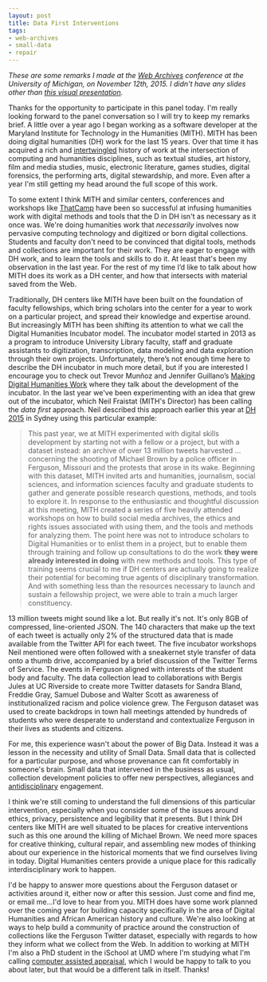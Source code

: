 ```yaml
---
layout: post
title: Data First Interventions
tags:
- web-archives
- small-data
- repair
---
```



*These are some remarks I made at the [Web Archives] conference at the
University of Michigan, on November 12th, 2015. I didn't have any slides other
than [this visual presentation].*

Thanks for the opportunity to participate in this panel today. I'm really looking forward to the panel conversation so I will try to keep my remarks brief. A little over a year ago I began working as a software developer at the Maryland Institute for Technology in the Humanities (MITH). MITH has been doing digital humanities (DH) work for the last 15 years. Over that time it has acquired a rich and [intertwingled] history of work at the intersection of computing and humanities disciplines, such as textual studies, art history, film and media studies, music, electronic literature, games studies, digital forensics, the performing arts, digital stewardship, and more. Even after a year I'm still getting my head around the full scope of this work.

To some extent I think MITH and similar centers, conferences and workshops like
[ThatCamp] have been so successful at infusing humanities work with digital
methods and tools that the D in DH isn't as necessary as it once was. We're
doing humanities work that *necessarily* involves now pervasive computing
technology and digitized or born digital collections. Students and faculty don't
need to be convinced that digital tools, methods and collections are important
for their work. They are eager to engage with DH work, and to learn the tools
and skills to do it. At least that's been my observation in the last year. For
the rest of my time I’d like to talk about how MITH does its work as a DH
center, and how that intersects with material saved from the Web.

Traditionally, DH centers like MITH have been built on the foundation of faculty
fellowships, which bring scholars into the center for a year to work on a
particular project, and spread their knowledge and expertise around. But
increasingly MITH has been shifting its attention to what we call the Digital
Humanities Incubator model. The incubator model started in 2013 as a program to
introduce University Library faculty, staff and graduate assistants to
digitization, transcription, data modeling and data exploration through their
own projects. Unfortunately, there’s not enough time here to describe the DH
incubator in much more detail, but if you are interested I encourage you to
check out Trevor Munñoz and Jennifer Guillano’s [Making Digital Humanities Work]
where they talk about the development of the incubator. In the last year we've been experimenting with an idea that grew out of the incubator, which Neil Fraistat (MITH's Director) has been calling the *data first* approach. Neil described this approach earlier this year at [DH 2015] in Sydney using this particular example:

> This past year, we at MITH experimented with digital skills development by starting not with a fellow or a project, but with a dataset instead: an archive of over 13 million tweets harvested ... concerning the shooting of Michael Brown by a police officer in Ferguson, Missouri and the protests that arose in its wake. Beginning with this dataset, MITH invited arts and humanities, journalism, social sciences, and information sciences faculty and graduate students to gather and generate possible research questions, methods, and tools to explore it. In response to the enthusiastic and thoughtful discussion at this meeting, MITH created a series of five heavily attended workshops on how to build social media archives, the ethics and rights issues associated with using them, and the tools and methods for analyzing them. The point here was not to introduce scholars to Digital Humanities or to enlist them in a project, but to enable them through training and follow up consultations to do the work **they were already interested in doing** with new methods and tools. This type of training seems crucial to me if DH centers are actually going to realize their potential for becoming true agents of disciplinary transformation. And with something less than the resources necessary to launch and sustain a fellowship project, we were able to train a much larger constituency.

13 million tweets might sound like a lot. But really it's not. It's only 8GB of compressed, line-oriented JSON. The 140 characters that make up the text of each tweet is actually only 2% of the structured data that is made available from the Twitter API for each tweet. The five incubator workshops Neil mentioned were often followed with a sneakernet style transfer of data onto a thumb drive, accompanied by a brief discussion of the Twitter Terms of Service. The events in Ferguson aligned with interests of the student body and faculty. The data collection lead to collaborations with Bergis Jules at UC Riverside to create more Twitter datasets for Sandra Bland, Freddie Gray, Samuel Dubose and Walter Scott as awareness of institutionalized racism and police violence grew. The Ferguson dataset was used to create backdrops in town hall meetings attended by hundreds of students who were desperate to understand and contextualize Ferguson in their lives as students and citizens.

For me, this experience wasn't about the power of Big Data. Instead it was a lesson in the necessity and utility of Small Data. Small data that is collected for a particular purpose, and whose provenance can fit comfortably in someone's brain. Small data that intervened in the business as usual, collection development policies to offer new perspectives, allegiances and [antidisciplinary] engagement.

I think we're still coming to understand the full dimensions of this particular intervention, especially when you consider some of the issues around ethics, privacy, persistence and legibility that it presents. But I think DH centers like MITH are well situated to be places for creative interventions such as this one around the killing of Michael Brown. We need more spaces for creative thinking, cultural repair, and assembling new modes of thinking about our experience in the historical moments that we find ourselves living in today. Digital Humanities centers provide a unique place for this radically interdisciplinary work to happen.

I'd be happy to answer more questions about the Ferguson dataset or activities around it, either now or after this session. Just come and find me, or email me...I'd love to hear from you. MITH does have some work planned over the coming year for building capacity specifically in the area of Digital Humanities and African American history and culture. We're also looking at  ways to help build a community of practice around the construction of collections like the Ferguson Twitter dataset, especially with regards to how they inform what we collect from the Web. In addition to working at MITH I'm also a PhD student in the iSchool at UMD where I'm studying what I'm calling [computer assisted appraisal], which I would be happy to talk to you about later, but that would be a different talk in itself. Thanks! 

[intertwingled]: https://en.wikipedia.org/wiki/Intertwingularity
[ThatCamp]: http://thatcamp.org
[DH 2015]: http://dh2015.org/
[Making Digital Humanities Work]: http://www.trevormunoz.com/notebook/2014/07/14/making-digital-humanities-work.html
[Web Archives]: http://www.lib.umich.edu/webarchivesconference
[this visual presentation]: http://edsu.github.io/ferguson-tweet-viewer/
[antidisciplinary]: http://joi.ito.com/weblog/2014/10/02/antidisciplinar.html
[computer assisted appraisal]: http://inkdroid.org/2015/10/04/www-appraisal/
